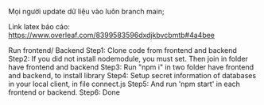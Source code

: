 Mọi người update dữ liệu vào luôn branch main;

 Link latex báo cáo: https://www.overleaf.com/8399583596dxdjkbvcbmtb#4a4bee

Run frontend/ Backend
 Step1: Clone code from frontend and backend
 Step2: If you did not install nodemodule, you must set. Then join in folder have frontend and backend
 Step3: Run "npm i" in two folder have frontend and backend, to install library
 Step4: Setup secret information of databases in your local client,  in file connect.js
 Step5: And run 'npm start' in each frontend or backend.
 Step6: Done

